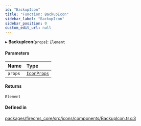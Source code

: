 ```yaml
---
id: "BackupIcon"
title: "Function: BackupIcon"
sidebar_label: "BackupIcon"
sidebar_position: 0
custom_edit_url: null
---
```


▸ **BackupIcon**(`props`): `Element`

#### Parameters

| Name | Type |
| :------ | :------ |
| `props` | [`IconProps`](../types/IconProps.md) |

#### Returns

`Element`

#### Defined in

[packages/firecms_core/src/icons/components/BackupIcon.tsx:3](https://github.com/FireCMSco/firecms/blob/d45f3739/packages/firecms_core/src/icons/components/BackupIcon.tsx#L3)
